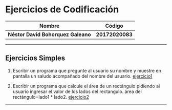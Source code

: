 Ejercicios de Codificación
============
Nombre | Código
--|--
__Néstor David Bohorquez Galeano__ | __20172020083__
----
Ejercicios Simples
----
1.  Escribir un programa que pregunte al usuario su nombre y muestre en pantalla un saludo acompañado del nombre del usuario.
[ejercicio1](https://github.com/DavidBohorquez/Codificacion/blob/master/es1.py)

2. Escribir un programa que calcule el área de un rectángulo pidiendo al usuario ingresar el valor de los lados del rectangulo.
   área del rectángulo=lado1 * lado2. [ejercicio2](https://github.com/DavidBohorquez/Codificacion/blob/master/es1.py)
---


